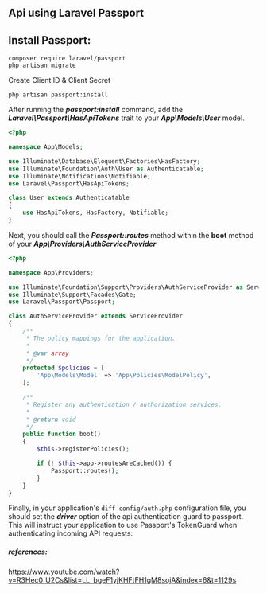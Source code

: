 ## Api using Laravel Passport

Install Passport:
--------------------
```
composer require laravel/passport
php artisan migrate
```
Create Client ID & Client Secret
```
php artisan passport:install
```
After running the ***passport:install*** command, add the 
***Laravel\Passport\HasApiTokens*** trait to your ***App\Models\User*** model.
```php
<?php

namespace App\Models;

use Illuminate\Database\Eloquent\Factories\HasFactory;
use Illuminate\Foundation\Auth\User as Authenticatable;
use Illuminate\Notifications\Notifiable;
use Laravel\Passport\HasApiTokens;

class User extends Authenticatable
{
    use HasApiTokens, HasFactory, Notifiable;
}
```
Next, you should call the ***Passport::routes*** method within the **boot** method of your ***App\Providers\AuthServiceProvider***
```php
<?php

namespace App\Providers;

use Illuminate\Foundation\Support\Providers\AuthServiceProvider as ServiceProvider;
use Illuminate\Support\Facades\Gate;
use Laravel\Passport\Passport;

class AuthServiceProvider extends ServiceProvider
{
    /**
     * The policy mappings for the application.
     *
     * @var array
     */
    protected $policies = [
        'App\Models\Model' => 'App\Policies\ModelPolicy',
    ];

    /**
     * Register any authentication / authorization services.
     *
     * @return void
     */
    public function boot()
    {
        $this->registerPolicies();

        if (! $this->app->routesAreCached()) {
            Passport::routes();
        }
    }
}
```
Finally, in your application's 
```diff config/auth.php``` configuration file, you should set the ***driver*** option of the api authentication guard to passport. This will instruct your application to use Passport's TokenGuard when authenticating incoming API requests:

##### references:

https://www.youtube.com/watch?v=R3Hec0_U2Cs&list=LL_bgeF1yjKHFtFH1gM8sojA&index=6&t=1129s
